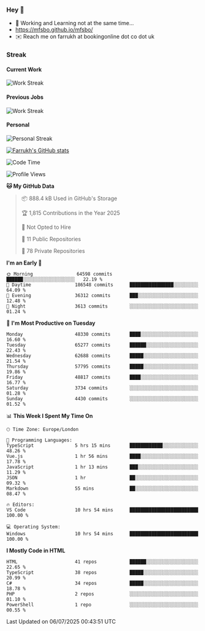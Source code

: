 ### Hey 👋

- 🏃 Working and Learning not at the same time...
- https://mfsbo.github.io/mfsbo/
- ✉️ Reach me on farrukh at bookingonline dot co dot uk

### Streak
#### Current Work
![Work Streak](https://streak-stats.demolab.com/?user=mfsbo)
#### Previous Jobs
![Work Streak](https://streak-stats.demolab.com/?user=farrukhcw)
#### Personal
![Personal Streak](https://streak-stats.demolab.com/?user=farrukhsubhani)

[![Farrukh's GitHub stats](https://github-readme-stats.vercel.app/api?username=mfsbo&hide=stars&count_private=true)](https://github.com/mfsbo/)

<!--START_SECTION:waka-->
![Code Time](http://img.shields.io/badge/Code%20Time-956%20hrs%2012%20mins-blue)

![Profile Views](http://img.shields.io/badge/Profile%20Views-0-blue)

**🐱 My GitHub Data** 

> 📦 888.4 kB Used in GitHub's Storage 
 > 
> 🏆 1,815 Contributions in the Year 2025
 > 
> 🚫 Not Opted to Hire
 > 
> 📜 11 Public Repositories 
 > 
> 🔑 78 Private Repositories 
 > 
**I'm an Early 🐤** 

```text
🌞 Morning                64598 commits       ██████░░░░░░░░░░░░░░░░░░░   22.19 % 
🌆 Daytime                186548 commits      ████████████████░░░░░░░░░   64.09 % 
🌃 Evening                36312 commits       ███░░░░░░░░░░░░░░░░░░░░░░   12.48 % 
🌙 Night                  3613 commits        ░░░░░░░░░░░░░░░░░░░░░░░░░   01.24 % 
```
📅 **I'm Most Productive on Tuesday** 

```text
Monday                   48330 commits       ████░░░░░░░░░░░░░░░░░░░░░   16.60 % 
Tuesday                  65277 commits       ██████░░░░░░░░░░░░░░░░░░░   22.43 % 
Wednesday                62688 commits       █████░░░░░░░░░░░░░░░░░░░░   21.54 % 
Thursday                 57795 commits       █████░░░░░░░░░░░░░░░░░░░░   19.86 % 
Friday                   48817 commits       ████░░░░░░░░░░░░░░░░░░░░░   16.77 % 
Saturday                 3734 commits        ░░░░░░░░░░░░░░░░░░░░░░░░░   01.28 % 
Sunday                   4430 commits        ░░░░░░░░░░░░░░░░░░░░░░░░░   01.52 % 
```


📊 **This Week I Spent My Time On** 

```text
🕑︎ Time Zone: Europe/London

💬 Programming Languages: 
TypeScript               5 hrs 15 mins       ████████████░░░░░░░░░░░░░   48.26 % 
Vue.js                   1 hr 56 mins        ████░░░░░░░░░░░░░░░░░░░░░   17.78 % 
JavaScript               1 hr 13 mins        ███░░░░░░░░░░░░░░░░░░░░░░   11.29 % 
JSON                     1 hr                ██░░░░░░░░░░░░░░░░░░░░░░░   09.32 % 
Markdown                 55 mins             ██░░░░░░░░░░░░░░░░░░░░░░░   08.47 % 

🔥 Editors: 
VS Code                  10 hrs 54 mins      █████████████████████████   100.00 % 

💻 Operating System: 
Windows                  10 hrs 54 mins      █████████████████████████   100.00 % 
```

**I Mostly Code in HTML** 

```text
HTML                     41 repos            ██████░░░░░░░░░░░░░░░░░░░   22.65 % 
TypeScript               38 repos            █████░░░░░░░░░░░░░░░░░░░░   20.99 % 
C#                       34 repos            █████░░░░░░░░░░░░░░░░░░░░   18.78 % 
PHP                      2 repos             ░░░░░░░░░░░░░░░░░░░░░░░░░   01.10 % 
PowerShell               1 repo              ░░░░░░░░░░░░░░░░░░░░░░░░░   00.55 % 
```




 Last Updated on 06/07/2025 00:43:51 UTC
<!--END_SECTION:waka-->
<!--
**mfsbo/mfsbo** is a ✨ _special_ ✨ repository because its `README.md` (this file) appears on your GitHub profile.

Here are some ideas to get you started:

- 🔭 I’m currently working on ...
- 🌱 I’m currently learning ...
- 👯 I’m looking to collaborate on ...
- 🤔 I’m looking for help with ...
- 💬 Ask me about ...
- 📫 How to reach me: ...
- 😄 Pronouns: ...
- ⚡ Fun fact: ...
-->
